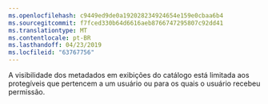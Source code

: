 ```yaml
---
ms.openlocfilehash: c9449ed9de0a192028234924654e159e0cbaa6b4
ms.sourcegitcommit: f7fced330b64d6616aeb8766747295807c92dd41
ms.translationtype: MT
ms.contentlocale: pt-BR
ms.lasthandoff: 04/23/2019
ms.locfileid: "63767756"
---
```

 A visibilidade dos metadados em exibições do catálogo está limitada aos protegíveis que pertencem a um usuário ou para os quais o usuário recebeu permissão. 
